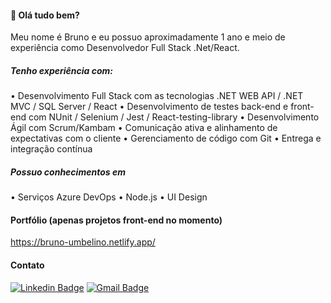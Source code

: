 #### 👋 Olá tudo bem? 

Meu nome é Bruno e eu possuo aproximadamente 1 ano e meio de experiência como Desenvolvedor Full Stack .Net/React.

##### Tenho experiência com:

• Desenvolvimento Full Stack com as tecnologias .NET WEB API / .NET MVC / SQL Server / React 
• Desenvolvimento de testes back-end e front-end com NUnit / Selenium / Jest / React-testing-library
• Desenvolvimento Ágil com Scrum/Kambam
• Comunicação ativa e alinhamento de expectativas com o cliente 
• Gerenciamento de código com Git 
• Entrega e integração contínua

##### Possuo conhecimentos em  

• Serviços Azure DevOps
• Node.js
• UI Design

#### Portfólio (apenas projetos front-end no momento) 

https://bruno-umbelino.netlify.app/

#### Contato

[![Linkedin Badge](https://img.shields.io/badge/-LinkedIn-blue?style=flat-square&logo=Linkedin&logoColor=white&link=https://www.linkedin.com/in/gabrielmelodev/)](https://www.linkedin.com/in/brunoumbelino/)
[![Gmail Badge](https://img.shields.io/badge/-Gmail-c14438?style=flat-square&logo=Gmail&logoColor=white&link)](mailto::bruno.umbelino0@gmail.com)

<!---
BrunoUmbelino/BrunoUmbelino is a ✨ special ✨ repository because its `README.md` (this file) appears on your GitHub profile.
You can click the Preview link to take a look at your changes.
--->
